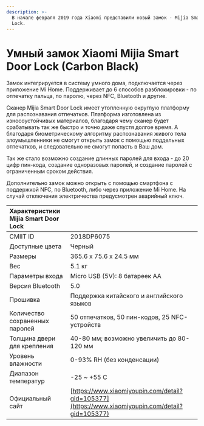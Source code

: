 ```yaml
---
description: >-
  В начале февраля 2019 года Xiaomi представили новый замок - Mijia Smart Door
  Lock.
---
```


# Умный замок Xiaomi Mijia Smart Door Lock \(Carbon Black\)

Замок интегрируется в систему умного дома, подключается через приложение Mi Home. Поддерживает до 6 способов разблокировки - по отпечатку пальца, по паролю, через NFC, Bluetooth и другие.

Сканер Mijia Smart Door Lock имеет утопленную округлую платформу для распознавания отпечатков. Платформа изготовлена из износоустойчивых материалов, благодаря чему сканер будет срабатывать так же быстро и точно даже спустя долгое время. А благодаря биометрическому алгоритму распознавания живого тела злоумышленники не смогут открыть замок с помощью поддельных отпечатков, и следовательно не смогут попасть в Ваш дом.

Так же стало возможно создание длинных паролей для входа - до 20 цифр пин-кода, создание одноразовых паролей, и создание паролей с ограниченным сроком действия.

Дополнительно замок можно открыть с помощью смартфона с поддержкой NFC, по Bluetooth, либо через приложение Mi Home. На случай отключения электричества предусмотрен аварийный ключ. 

| Характеристики Mijia Smart Door Lock |  |
| :--- | :--- |
| CMIIT ID | 2018DP6075 |
| Доступные цвета | Черный |
| Размеры | 365.6 х 75.6 х 24.5 мм |
| Вес | 5.1 кг |
| Параметры входа | Micro USB \(5V\): 8 батареек AA |
| Версия Bluetooth | 5.0 |
| Прошивка | Поддержка китайского и английского языков |
| Количество сохраненных паролей | 50 отпечатков, 50 пин-кодов, 25 NFC-устройств |
| Толщина двери для крепления | 40-80 мм; возможно увеличить до 80-120 мм |
| Уровень влажности | 0-93% RH \(без конденсации\) |
| Диапазон температур | -25 ~ +55 С |
| Официальный сайт | [https://www.xiaomiyoupin.com/detail?gid=105377](https://www.xiaomiyoupin.com/detail?gid=105377) |

